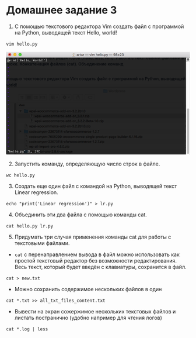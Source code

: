 # Домашнее задание 3
1. С помощью текстового редактора Vim создать файл с программой на Python, выводящей текст Hello, world!
```
vim hello.py
```
![screenshot]

[screenshot]: https://github.com/arzanov/Linux_intro/blob/master/HW3/2020-04-03_20-58-00.png

2. Запустить команду, определяющую число строк в файле.
```
wc hello.py
```
3. Создать еще один файл с командой на Python, выводящей текст Linear regression.
```
echo "print('Linear regression')" > lr.py
```
4. Объединить эти два файла с помощью команды cat.
```
cat hello.py lr.py
```
5. Придумать три случая применения команды cat для работы с текстовыми файлами.
  * ```cat``` с перенаправлением вывода в файл можно использовать как простой текстовый редактор без возможности редактирования. Весь текст, который будет введён с клавиатуры, сохранится в файл.
  ```
  cat > new.txt
  ```
  * Можно сохранить содержимое нескольких файлов в один
  ```
  cat *.txt >> all_txt_files_content.txt
  ```
  * Вывести на экран сожержимое нескольких текстовых файлов и листать постранично (удобно например для чтения логов)
 ```
 cat *.log | less
 ```
  
